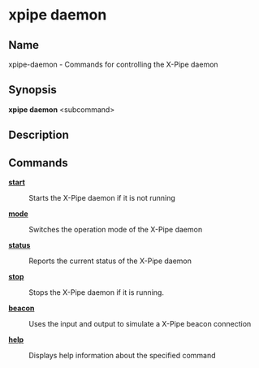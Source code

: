 # xpipe daemon

<h2 id="_name">Name</h2>
<div class="sectionbody">
<p>xpipe-daemon - Commands for controlling the X-Pipe daemon</p>
</div>
<div class="sect1">
<h2 id="_synopsis">Synopsis</h2>
<div class="sectionbody">
<div class="paragraph">
<p><strong>xpipe daemon</strong> &lt;subcommand&gt;</p>
</div>
</div>
</div>
<div class="sect1">
<h2 id="_description">Description</h2>
<div class="sectionbody">

</div>
</div>
<div class="sect1">
<h2 id="_commands">Commands</h2>
<div class="sectionbody">
<div class="dlist">
<dl>
<dt class="hdlist1"><a href="xpipe-daemon-start.html"><strong>start</strong></a></dt>
<dd>
<p>Starts the X-Pipe daemon if it is not running</p>
</dd>
<dt class="hdlist1"><a href="xpipe-daemon-mode.html"><strong>mode</strong></a></dt>
<dd>
<p>Switches the operation mode of the X-Pipe daemon</p>
</dd>
<dt class="hdlist1"><a href="xpipe-daemon-status.html"><strong>status</strong></a></dt>
<dd>
<p>Reports the current status of the X-Pipe daemon</p>
</dd>
<dt class="hdlist1"><a href="xpipe-daemon-stop.html"><strong>stop</strong></a></dt>
<dd>
<p>Stops the X-Pipe daemon if it is running.</p>
</dd>
<dt class="hdlist1"><a href="xpipe-daemon-beacon.html"><strong>beacon</strong></a></dt>
<dd>
<p>Uses the input and output to simulate a X-Pipe beacon connection</p>
</dd>
<dt class="hdlist1"><a href="xpipe-daemon-help.html"><strong>help</strong></a></dt>
<dd>
<p>Displays help information about the specified command</p>
</dd>
</dl>
</div>
</div>
</div>
